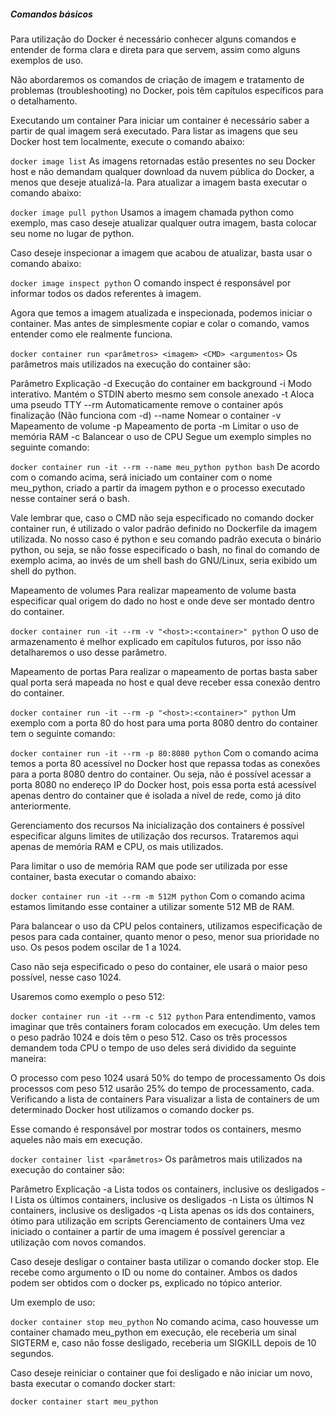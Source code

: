 ##### Comandos básicos
Para utilização do Docker é necessário conhecer alguns comandos e entender de forma clara e direta para que servem, assim como alguns exemplos de uso.

Não abordaremos os comandos de criação de imagem e tratamento de problemas (troubleshooting) no Docker, pois têm capítulos específicos para o detalhamento.

Executando um container
Para iniciar um container é necessário saber a partir de qual imagem será executado. Para listar as imagens que seu Docker host tem localmente, execute o comando abaixo:

`docker image list`
As imagens retornadas estão presentes no seu Docker host e não demandam qualquer download da nuvem pública do Docker, a menos que deseje atualizá-la. Para atualizar a imagem basta executar o comando abaixo:

`docker image pull python`
Usamos a imagem chamada python como exemplo, mas caso deseje atualizar qualquer outra imagem, basta colocar seu nome no lugar de python.

Caso deseje inspecionar a imagem que acabou de atualizar, basta usar o comando abaixo:

`docker image inspect python`
O comando inspect é responsável por informar todos os dados referentes à imagem.

Agora que temos a imagem atualizada e inspecionada, podemos iniciar o container. Mas antes de simplesmente copiar e colar o comando, vamos entender como ele realmente funciona.

`docker container run <parâmetros> <imagem> <CMD> <argumentos>`
Os parâmetros mais utilizados na execução do container são:

Parâmetro	Explicação
-d	Execução do container em background
-i	Modo interativo. Mantém o STDIN aberto mesmo sem console anexado
-t	Aloca uma pseudo TTY
--rm	Automaticamente remove o container após finalização (Não funciona com -d)
--name	Nomear o container
-v	Mapeamento de volume
-p	Mapeamento de porta
-m	Limitar o uso de memória RAM
-c	Balancear o uso de CPU
Segue um exemplo simples no seguinte comando:

`docker container run -it --rm --name meu_python python bash`
De acordo com o comando acima, será iniciado um container com o nome meu_python, criado a partir da imagem python e o processo executado nesse container será o bash.

Vale lembrar que, caso o CMD não seja especificado no comando docker container run, é utilizado o valor padrão definido no Dockerfile da imagem utilizada. No nosso caso é python e seu comando padrão executa o binário python, ou seja, se não fosse especificado o bash, no final do comando de exemplo acima, ao invés de um shell bash do GNU/Linux, seria exibido um shell do python.

Mapeamento de volumes
Para realizar mapeamento de volume basta especificar qual origem do dado no host e onde deve ser montado dentro do container.

`docker container run -it --rm -v "<host>:<container>" python`
O uso de armazenamento é melhor explicado em capítulos futuros, por isso não detalharemos o uso desse parâmetro.

Mapeamento de portas
Para realizar o mapeamento de portas basta saber qual porta será mapeada no host e qual deve receber essa conexão dentro do container.

`docker container run -it --rm -p "<host>:<container>" python`
Um exemplo com a porta 80 do host para uma porta 8080 dentro do container tem o seguinte comando:

`docker container run -it --rm -p 80:8080 python`
Com o comando acima temos a porta 80 acessível no Docker host que repassa todas as conexões para a porta 8080 dentro do container. Ou seja, não é possível acessar a porta 8080 no endereço IP do Docker host, pois essa porta está acessível apenas dentro do container que é isolada a nível de rede, como já dito anteriormente.

Gerenciamento dos recursos
Na inicialização dos containers é possível especificar alguns limites de utilização dos recursos. Trataremos aqui apenas de memória RAM e CPU, os mais utilizados.

Para limitar o uso de memória RAM que pode ser utilizada por esse container, basta executar o comando abaixo:

`docker container run -it --rm -m 512M python`
Com o comando acima estamos limitando esse container a utilizar somente 512 MB de RAM.

Para balancear o uso da CPU pelos containers, utilizamos especificação de pesos para cada container, quanto menor o peso, menor sua prioridade no uso. Os pesos podem oscilar de 1 a 1024.

Caso não seja especificado o peso do container, ele usará o maior peso possível, nesse caso 1024.

Usaremos como exemplo o peso 512:

`docker container run -it --rm -c 512 python`
Para entendimento, vamos imaginar que três containers foram colocados em execução. Um deles tem o peso padrão 1024 e dois têm o peso 512. Caso os três processos demandem toda CPU o tempo de uso deles será dividido da seguinte maneira:

O processo com peso 1024 usará 50% do tempo de processamento
Os dois processos com peso 512 usarão 25% do tempo de processamento, cada.
Verificando a lista de containers
Para visualizar a lista de containers de um determinado Docker host utilizamos o comando docker ps.

Esse comando é responsável por mostrar todos os containers, mesmo aqueles não mais em execução.

`docker container list <parâmetros>`
Os parâmetros mais utilizados na execução do container são:

Parâmetro	Explicação
-a	Lista todos os containers, inclusive os desligados
-l	Lista os últimos containers, inclusive os desligados
-n	Lista os últimos N containers, inclusive os desligados
-q	Lista apenas os ids dos containers, ótimo para utilização em scripts
Gerenciamento de containers
Uma vez iniciado o container a partir de uma imagem é possível gerenciar a utilização com novos comandos.

Caso deseje desligar o container basta utilizar o comando docker stop. Ele recebe como argumento o ID ou nome do container. Ambos os dados podem ser obtidos com o docker ps, explicado no tópico anterior.

Um exemplo de uso:

`docker container stop meu_python`
No comando acima, caso houvesse um container chamado meu_python em execução, ele receberia um sinal SIGTERM e, caso não fosse desligado, receberia um SIGKILL depois de 10 segundos.

Caso deseje reiniciar o container que foi desligado e não iniciar um novo, basta executar o comando docker start:

`docker container start meu_python`